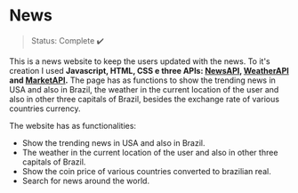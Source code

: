 <h1> News </h1>

> Status: Complete ✔️

This is a news website to keep the users updated with the news. To it's creation I used
**Javascript, HTML, CSS e three APIs: <a href="https://gnews.io/docs/v" target="_blank">NewsAPI</a>, <a href="https://www.weatherapi.com/docs/" target="_blank">WeatherAPI</a> and <a href="https://docs.awesomeapi.com.br/api-de-moedas" target="_blank">MarketAPI</a>.**
The page has as functions to show the trending news in USA and also in Brazil, the weather in the current location of the user and also in other three capitals of Brazil, besides the exchange rate of various countries currency.

The website has as functionalities:
* Show the trending news in USA and also in Brazil.
* The weather in the current location of the user and also in other three capitals of Brazil.
* Show the coin price of various countries converted to brazilian real. 
* Search for news around the world.
